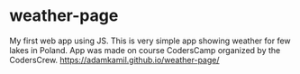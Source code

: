 # weather-page
My first web app using JS. This is very simple app showing weather for few lakes in Poland.
App was made on course CodersCamp organized by the CodersCrew.
https://adamkamil.github.io/weather-page/

